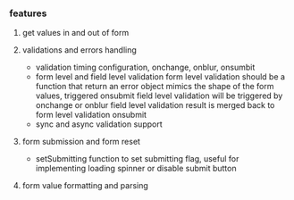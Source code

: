 ### features
1. get values in and out of form
1. validations and errors handling
   - validation timing configuration, onchange, onblur, onsumbit
   - form level and field level validation
    form level validation should be a function that return an error object mimics the shape of the form values, triggered onsubmit
    field level validation will be triggered by onchange or onblur
    field level validation result is merged back to form level validation onsubmit
   - sync and async validation support

1. form submission and form reset
   - setSubmitting function to set submitting flag, useful for implementing loading spinner or disable submit button

1. form value formatting and parsing
